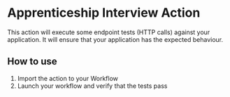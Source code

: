 # Apprenticeship Interview Action
This action will execute some endpoint tests (HTTP calls) against your application.
It will ensure that your application has the expected behaviour.

## How to use
1. Import the action to your Workflow
2. Launch your workflow and verify that the tests pass